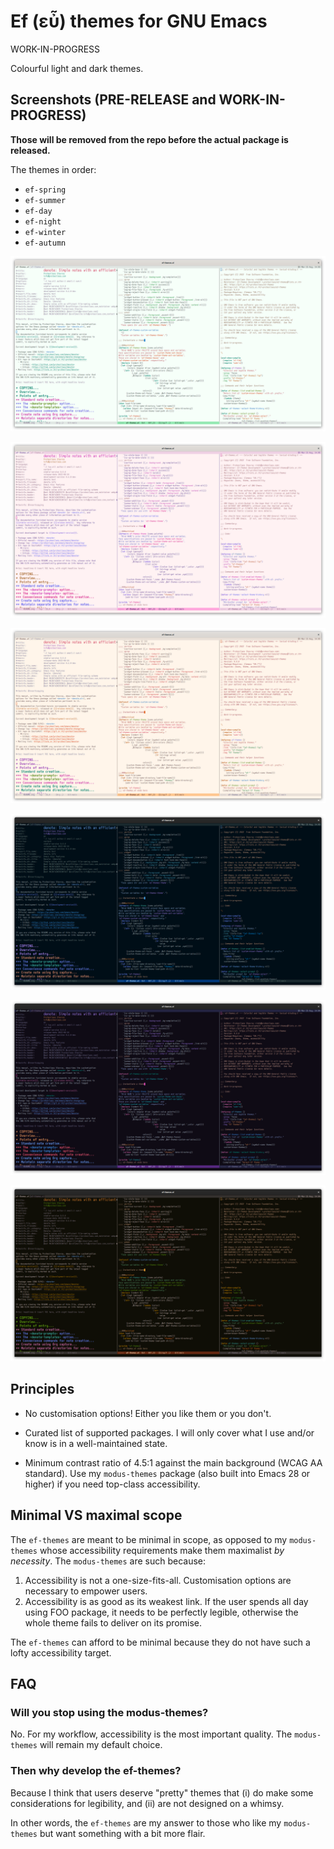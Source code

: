 # Ef (εὖ) themes for GNU Emacs

WORK-IN-PROGRESS

Colourful light and dark themes.

## Screenshots (PRE-RELEASE and WORK-IN-PROGRESS)

**Those will be removed from the repo before the actual package is
released.**

The themes in order:

- `ef-spring`
- `ef-summer`
- `ef-day`
- `ef-night`
- `ef-winter`
- `ef-autumn`

![Ef Spring PRE-RELEASE DEMO](./screenshots/pre-release-ef-themes-demo-spring.png)

![Ef Summer PRE-RELEASE DEMO](./screenshots/pre-release-ef-themes-demo-summer.png)

![Ef Day PRE-RELEASE DEMO](./screenshots/pre-release-ef-themes-demo-day.png)

![Ef Night PRE-RELEASE DEMO](./screenshots/pre-release-ef-themes-demo-night.png)

![Ef Winter PRE-RELEASE DEMO](./screenshots/pre-release-ef-themes-demo-winter.png)

![Ef Autumn PRE-RELEASE DEMO](./screenshots/pre-release-ef-themes-demo-autumn.png)

## Principles

* No customisation options!  Either you like them or you don't.

* Curated list of supported packages.  I will only cover what I use
  and/or know is in a well-maintained state.

* Minimum contrast ratio of 4.5:1 against the main background (WCAG AA
  standard).  Use my `modus-themes` package (also built into Emacs 28 or
  higher) if you need top-class accessibility.

## Minimal VS maximal scope

The `ef-themes` are meant to be minimal in scope, as opposed to my
`modus-themes` whose accessibility requirements make them maximalist _by
necessity_.  The `modus-themes` are such because:

1. Accessibility is not a one-size-fits-all.  Customisation options are
   necessary to empower users.
2. Accessibility is as good as its weakest link.  If the user spends all
   day using FOO package, it needs to be perfectly legible, otherwise
   the whole theme fails to deliver on its promise.

The `ef-themes` can afford to be minimal because they do not have such a
lofty accessibility target.

## FAQ

### Will you stop using the modus-themes?

No.  For my workflow, accessibility is the most important quality.  The
`modus-themes` will remain my default choice.

### Then why develop the ef-themes?

Because I think that users deserve "pretty" themes that (i) do make some
considerations for legibility, and (ii) are not designed on a whimsy.

In other words, the `ef-themes` are my answer to those who like my
`modus-themes` but want something with a bit more flair.
